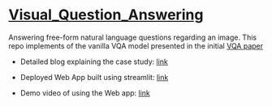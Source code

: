 # [Visual_Question_Answering](https://arxiv.org/pdf/1505.00468.pdf)
Answering free-form natural language questions regarding an image. This repo implements of the vanilla VQA model presented in the initial [VQA paper](https://arxiv.org/pdf/1505.00468.pdf)

- Detailed blog explaining the case study: [link](https://rakshith-s.medium.com/vqa-visual-question-answering-c9289a907507)

- Deployed Web App built using streamlit: [link](https://rak5hith-s-visual-question-answering-streamlit-app-6kkoqs.streamlit.app/)

- Demo video of using the Web app: [link](https://youtu.be/V05yEq9j61A)
